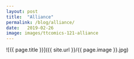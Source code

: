```yaml
---
layout: post
title:  "Alliance"
permalink: /blog/alliance/
date:   2019-02-26
image: images/ttcomics-121-alliance
---
```

![{{ page.title }}]({{ site.url }}/{{ page.image }}.jpg)
